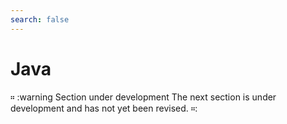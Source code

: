 ```yaml
---
search: false
---
```


# Java

። :warning Section under development
The next section is under development and has not yet been revised.
።: